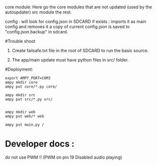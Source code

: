 core module: Here go the core modules that are not updated (used by the autoupdater)
src module the rest.

config : will look for config.json in SDCARD if exists : imports it as main config and removes it
        a copy of current config.json is saved to "config.json.backup" in sdcard.
        
#Trouble shoot
1. Create failsafe.txt file in the root of SDCARD to run the basic source.

1. The app/main update must have python files in src/ folder.

#Deployment:

```
export AMPY_PORT=COM3
ampy mkdir core
ampy put core/*.py core/

ampy mkdir src
ampy put src/*.py src/


ampy mkdir web
ampy put web/* web

ampy put main.py /

```

# Developer docs :

do not use PWM !! (PWM on pin 19 Disabled audio playing)